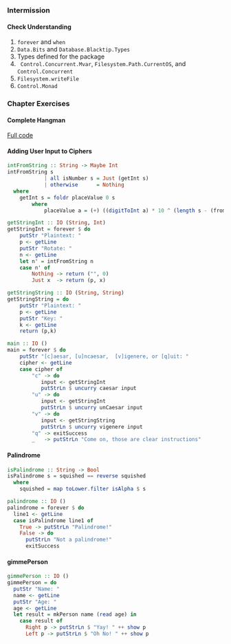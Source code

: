 ### Intermission
#### Check Understanding
1. `forever` and `when`
2. `Data.Bits` and `Database.Blacktip.Types`
3. Types defined for the package
4. ` Control.Concurrent.Mvar`, `Filesystem.Path.CurrentOS`, and `Control.Concurrent`
5. `Filesystem.writeFile`
6. `Control.Monad`
### Chapter Exercises
#### Complete Hangman
[Full code](https://github.com/deciduously/Haskell-First-Principles-Exercises/tree/master/4-Getting%20real/13-Building%20Projects/code/hangman)
#### Adding User Input to Ciphers
```haskell
intFromString :: String -> Maybe Int
intFromString s
            | all isNumber s = Just (getInt s)
            | otherwise      = Nothing
  where
    getInt s = foldr placeValue 0 s
        where
            placeValue a = (+) ((digitToInt a) * 10 ^ (length s - (fromMaybe 0 (elemIndex a s)) - 1))

getStringInt :: IO (String, Int)
getStringInt = forever $ do
    putStr "Plaintext: "
    p <- getLine
    putStr "Rotate: "
    n <- getLine
    let n' = intFromString n
    case n' of
        Nothing -> return ("", 0)
        Just x  -> return (p, x)

getStringString :: IO (String, String)
getStringString = do
    putStr "Plaintext: "
    p <- getLine
    putStr "Key: "
    k <- getLine
    return (p,k)

main :: IO ()
main = forever $ do
    putStr "[c]aesar, [u]ncaesar,  [v]igenere, or [q]uit: "
    cipher <- getLine
    case cipher of
        "c" -> do
           input <- getStringInt
           putStrLn $ uncurry caesar input
        "u" -> do
           input <- getStringInt
           putStrLn $ uncurry unCaesar input
        "v" -> do
           input <- getStringString
           putStrLn $ uncurry vigenere input
        "q" -> exitSuccess
        _   -> putStrLn "Come on, those are clear instructions"
```
#### Palindrome
```haskell
isPalindrome :: String -> Bool
isPalindrome s = squished == reverse squished
  where
    squished = map toLower.filter isAlpha $ s

palindrome :: IO ()
palindrome = forever $ do
  line1 <- getLine
  case isPalindrome line1 of
    True -> putStrLn "Palindrome!"
    False -> do
      putStrLn "Not a palindrome!"
      exitSuccess
```
#### gimmePerson
```haskell
gimmePerson :: IO ()
gimmePerson = do
  putStr "Name: "
  name <- getLine
  putStr "Age: "
  age <- getLine
  let result = mkPerson name (read age) in
    case result of
      Right p -> putStrLn $ "Yay! " ++ show p
      Left p -> putStrLn $ "Oh No! " ++ show p
```